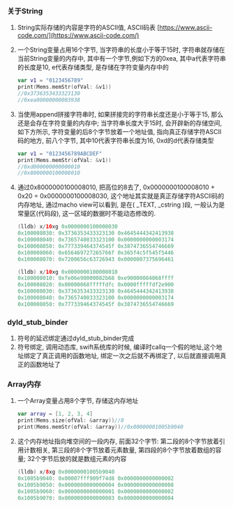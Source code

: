 ### 关于String

1. String实际存储的内容是字符的ASCII值, ASCII码表 [https://www.ascii-code.com/](https://www.ascii-code.com/)

2. 一个String变量占用16个字节, 当字符串的长度小于等于15时, 字符串就存储在当前String变量的内存中, 其中有一个字节,例如下方的0xea, 其中a代表字符串的长度是10, e代表存储类型, 是存储在字符变量内存中的

   ```swift
   var v1 = "0123456789"
   print(Mems.memStr(ofVal: &v1))
   //0x3736353433323130 
   //0xea00000000003938
   ```

3. 当使用append拼接字符串时, 如果拼接完的字符串长度还是小于等于15, 那么还是会存在字符变量的内存中; 当字符串长度大于15时, 会开辟新的存储空间,如下方所示, 字符变量的后8个字节放着一个地址值, 指向真正存储字符ASCII码的地方, 前八个字节, 其中10代表字符串长度为16, 0xd的d代表存储类型

   ```swift
   var v1 = "0123456789ABCDEF"
   print(Mems.memStr(ofVal: &v1))
   //0xd000000000000010 
   //0x8000000100008010
   ```

4. 通过0x8000000100008010, 把高位的8去了, 0x0000000100008010 + 0x20 = 0x0000000100008030, 这个地址其实就是真正存储字符ASCII码的内存地址, 通过macho view可以看到, 是在( _TEXT, _cstring )段, 一般认为是常量区(代码段), 这一区域的数据时不能动态修改的.

   ```swift
   (lldb) x/10xg 0x0000000100008030
   0x100008030: 0x3736353433323130 0x4645444342413938
   0x100008040: 0x7365740033323100 0x0000000000003174
   0x100008050: 0x777339464374545f 0x3874736554746669
   0x100008060: 0x656469727265766f 0x365f4c5f545f5446
   0x100008070: 0x7200656c63726943 0x0000007375696461
   
   (lldb) x/10xg 0x0000000100008010
   0x100008010: 0xfe06e90000082b68 0xe90000084068ffff
   0x100008020: 0x00000068fffffdfc 0x0000fffffdf2e900
   0x100008030: 0x3736353433323130 0x4645444342413938
   0x100008040: 0x7365740033323100 0x0000000000003174
   0x100008050: 0x777339464374545f 0x3874736554746669
   ```



### dyld_stub_binder

1. 符号的延迟绑定通过dyld_stub_binder完成
2. 符号绑定, 调用动态库, swift系统库的时候, 编译时callq一个假的地址,这个地址绑定了真正调用的函数地址, 绑定一次之后就不再绑定了, 以后就直接调用真正的函数地址了

### Array内存

1. 一个Array变量占用8个字节, 存储这内存地址

   ```swift
   var array = [1, 2, 3, 4]
   print(Mems.size(ofVal: &array))//8
   print(Mems.memStr(ofVal: &array))//0x00000001005b9040
   ```

2. 这个内存地址指向堆空间的一段内存, 前面32个字节: 第二段的8个字节放着引用计数相关, 第三段的8个字节放着元素数量, 第四段的8个字节放着数组的容量; 32个字节后放的就是数组元素的内容

   ```swift
   (lldb) x/8xg 0x00000001005b9040
   0x1005b9040: 0x00007fff909f74d8 0x0000000000000002
   0x1005b9050: 0x0000000000000004 0x0000000000000008
   0x1005b9060: 0x0000000000000001 0x0000000000000002
   0x1005b9070: 0x0000000000000003 0x0000000000000004
   ```

   

